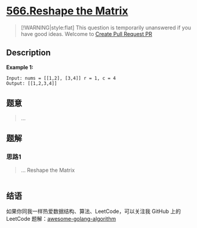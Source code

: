 # [566.Reshape the Matrix][title]

> [!WARNING|style:flat]
> This question is temporarily unanswered if you have good ideas. Welcome to [Create Pull Request PR](https://github.com/Golang-Solutions/awesome-golang-algorithm)

## Description

**Example 1:**

```
Input: nums = [[1,2], [3,4]] r = 1, c = 4
Output: [[1,2,3,4]]
```

## 题意
> ...

## 题解

### 思路1
> ...
Reshape the Matrix
```go
```


## 结语

如果你同我一样热爱数据结构、算法、LeetCode，可以关注我 GitHub 上的 LeetCode 题解：[awesome-golang-algorithm][me]

[title]: https://leetcode.com/problems/reshape-the-matrix/
[me]: https://github.com/Golang-Solutions/awesome-golang-algorithm

